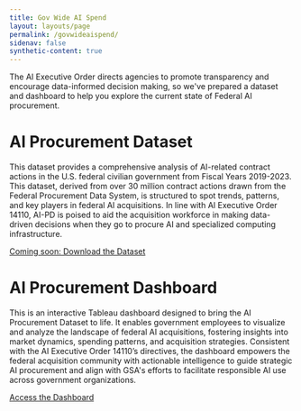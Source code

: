 ```yaml
---
title: Gov Wide AI Spend
layout: layouts/page
permalink: /govwideaispend/
sidenav: false
synthetic-content: true
---
```


<p>
  The AI Executive Order directs agencies to promote transparency and encourage
  data-informed decision making, so we've prepared a dataset and dashboard to help you 
  explore the current state of Federal AI procurement.
</p>
<h1>AI Procurement Dataset</h1>
<p>
  This dataset provides a comprehensive analysis of AI-related contract actions
  in the U.S. federal civilian government from Fiscal Years 2019-2023. This
  dataset, derived from over 30 million contract actions drawn from the Federal
  Procurement Data System, is structured to spot trends, patterns, and key
  players in federal AI acquisitions. In line with AI Executive Order 14110,
  AI-PD is poised to aid the acquisition workforce in making data-driven
  decisions when they go to procure AI and specialized computing infrastructure.
</p>
<a href="#" class="usa-button usa-button--big usa-button--secondary"
  >Coming soon: Download the Dataset</a
>
<h1>AI Procurement Dashboard</h1>
<p>
  This is an interactive Tableau dashboard designed to bring the AI Procurement
  Dataset to life. It enables government employees to visualize and analyze the
  landscape of federal AI acquisitions, fostering insights into market dynamics,
  spending patterns, and acquisition strategies. Consistent with the AI
  Executive Order 14110’s directives, the dashboard empowers the federal
  acquisition community with actionable intelligence to guide strategic AI
  procurement and align with GSA's efforts to facilitate responsible AI use
  across government organizations.
</p>
<a
  href="https://staging.d2d.gsa.gov/report/governmentwide-ai-eo-dashboard-0"
  title="This link will bring you to GSA's D2D environment where you can access the AI Procurement Dashboard"
  target="_blank"
  class="usa-button usa-button--big usa-button--primary"
  >Access the Dashboard</a
>

